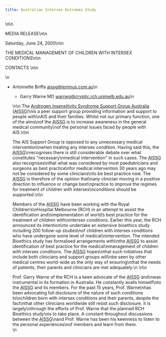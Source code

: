 ```yaml
---
title: Australian Intersex Outcomes Study
---
```


\n\n

<span class="caps">MEDIA</span> <span class="caps">RELEASE</span>\n\n

Saturday, June 24, 2000\n\n

<span class="caps">THE</span> <span class="caps">MEDICAL</span> <span class="caps">MANAGEMENT</span> OF <span class="caps">CHILDREN</span> <span class="caps">WITH</span> <span class="caps">INTERSEX</span> <span class="caps">CONDITIONS</span>\n\n

<span class="caps">CONTACTS</span> \n\n

\n 

  * Antoinette Briffa <A HREF="mailto:aissg@iprimus.com.au">aissg@iprimus.com.au</A>\n 
      * Garry Warne MD <A HREF="mailto:warneg@cryptic.rch.unimelb.edu.au">warneg@cryptic.rch.unimelb.edu.au</A>\n</UL>\n\n
        The <A HREF="http://www.geocities.com/aissg/" TARGET="_top">Androgen Insensitivity Syndrome Support Group Australia</A> (<acronym title="Aust."><span class="caps">AISSG</span></acronym>)\nis a peer support group providing information and support to people with\nAIS and their families. Whilst not our primary function, one of the aims\nof the <acronym title="Aust."><span class="caps">AISSG</span></acronym> is to increase awareness in the general medical community\nof the personal issues faced by people with <span class="caps">AIS</span>.\n\n
        
        The <span class="caps">AIS</span> Support Group is opposed to any unnecessary medical intervention\nwhen treating any intersex condition. Having said this, the <acronym title="Aust."><span class="caps">AISSG</span></acronym>\nrecognises there is still considerable debate over what constitutes "necessary\nmedical intervention" in such cases. The <acronym title="Aust."><span class="caps">AISSG</span></acronym> also recognises\nthat what was considered by most paediatricians and surgeons as best practice\nfor medical intervention 30 years ago may not be considered by some clinicians\nto be best practice now. The <acronym title="Aust."><span class="caps">AISSG</span></acronym> is therefore of the opinion that\nany clinician moving in a positive direction to influence or change best\npractice to improve the regimes for treatment of children with intersex\nconditions should be supported.\n\n
        
        Members of the <acronym title="Aust."><span class="caps">AISSG</span></acronym> have been working with the Royal Children&#8217;s\nHospital Melbourne (<span class="caps">RCH</span>) in an attempt to assist the identification and\nimplementation of world&#8217;s best practice for the treatment of children with\nintersex conditions. Earlier this year, the <span class="caps">RCH</span> announced its intention\nto undertake an extensive bioethics study including 200 follow-up studies\nof children with intersex conditions who have undergone some level of medical\nintervention. The intended Bioethics study has formalised arrangements with\nthe <acronym title="Aust."><span class="caps">AISSG</span></acronym> to assist identification of best practice for the medical\nmanagement of children with intersex conditions. The <acronym title="Aust."><span class="caps">AISSG</span></acronym> hopes\nthat such initiatives that include both clinicians and support groups will\nbe seen by other medical centres world-wide as the only way of ensuring\nthat the needs of patients, their parents and clinicians are met adequately.\n \n\n
        
        Prof. Garry Warne of the <span class="caps">RCH</span> is a keen advocate of the <acronym title="Aust."><span class="caps">AISSG</span></acronym> and\nwas instrumental in its formation in Australia. He constantly avails himself\nto the <acronym title="Aust."><span class="caps">AISSG</span></acronym> and its members. For the past 15 years, Prof. Warne\nhas been advocating full disclosure of the nature of such conditions to\nchildren born with intersex conditions and their parents, despite the fact\nthat other clinicians worldwide still resist such disclosure. It is largely\nthrough the efforts of Prof. Warne that the planned <span class="caps">RCH</span> Bioethics study\nis to take place. A constant throughout discussions between the <acronym title="Aust."><span class="caps">AISSG</span></acronym>\nand Prof. Warne has been his keenness to listen to the personal experiences\nof members and learn from them.  
        \n